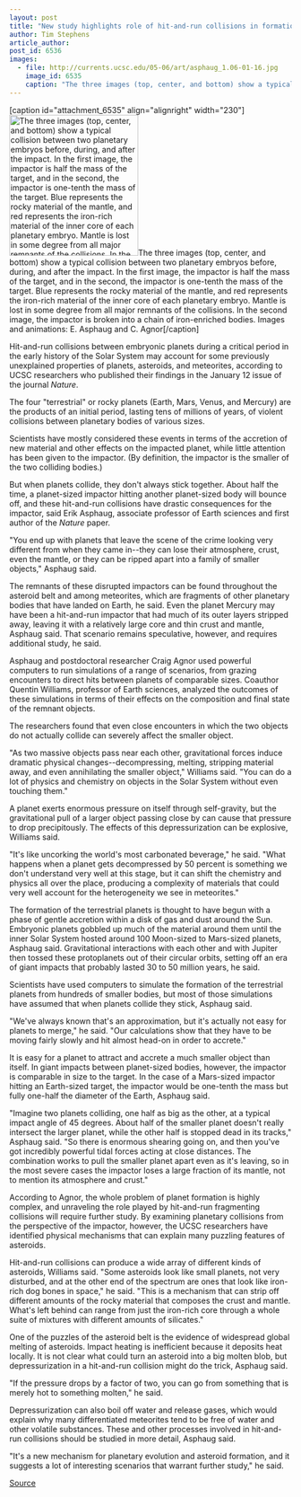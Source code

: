 ```yaml
---
layout: post
title: "New study highlights role of hit-and-run collisions in formation of planets, asteroids, meteorites"
author: Tim Stephens
article_author: 
post_id: 6536
images:
  - file: http://currents.ucsc.edu/05-06/art/asphaug_1.06-01-16.jpg
    image_id: 6535
    caption: "The three images (top, center, and bottom) show a typical collision between two planetary embryos before, during, and after the impact. In the first image, the impactor is half the mass of the target, and in the second, the impactor is one-tenth the mass of the target. Blue represents the rocky material of the mantle, and red represents the iron-rich material of the inner core of each planetary embryo. Mantle is lost in some degree from all major remnants of the collisions. In the second image, the impactor is broken into a chain of iron-enriched bodies. Images and animations: E. Asphaug and C. Agnor"
---
```


[caption id="attachment_6535" align="alignright" width="230"]<a href="http://dev-ucsc-news.pantheonsite.io/wp-content/uploads/2006/01/asphaug_1.06-01-16.jpg"><img class="size-full wp-image-6535" src="http://dev-ucsc-news.pantheonsite.io/wp-content/uploads/2006/01/asphaug_1.06-01-16.jpg" alt="The three images (top, center, and bottom) show a typical collision between two planetary embryos before, during, and after the impact. In the first image, the impactor is half the mass of the target, and in the second, the impactor is one-tenth the mass of the target. Blue represents the rocky material of the mantle, and red represents the iron-rich material of the inner core of each planetary embryo. Mantle is lost in some degree from all major remnants of the collisions. In the second image, the impactor is broken into a chain of iron-enriched bodies. Images and animations: E. Asphaug and C. Agnor" width="230" height="251" /></a>The three images (top, center, and bottom) show a typical collision between two planetary embryos before, during, and after the impact. In the first image, the impactor is half the mass of the target, and in the second, the impactor is one-tenth the mass of the target. Blue represents the rocky material of the mantle, and red represents the iron-rich material of the inner core of each planetary embryo. Mantle is lost in some degree from all major remnants of the collisions. In the second image, the impactor is broken into a chain of iron-enriched bodies. Images and animations: E. Asphaug and C. Agnor[/caption]
<a name="content" id="content"></a>
<p>
  Hit-and-run collisions between embryonic planets during a critical period in the early history of the Solar System may account for some previously unexplained properties of planets, asteroids, and meteorites, according to UCSC researchers who published their findings in the January 12 issue of the journal <i>Nature</i>.
</p>
<p>
  The four "terrestrial" or rocky planets (Earth, Mars, Venus, and Mercury) are the products of an initial period, lasting tens of millions of years, of violent collisions between planetary bodies of various sizes.
</p>
<p>
  Scientists have mostly considered these events in terms of the accretion of new material and other effects on the impacted planet, while little attention has been given to the impactor. (By definition, the impactor is the smaller of the two colliding bodies.)
</p>
<p>
  But when planets collide, they don't always stick together. About half the time, a planet-sized impactor hitting another planet-sized body will bounce off, and these hit-and-run collisions have drastic consequences for the impactor, said Erik Asphaug, associate professor of Earth sciences and first author of the <i>Nature</i> paper.
</p>
<p>
  "You end up with planets that leave the scene of the crime looking very different from when they came in--they can lose their atmosphere, crust, even the mantle, or they can be ripped apart into a family of smaller objects," Asphaug said.
</p>
<p>
  The remnants of these disrupted impactors can be found throughout the asteroid belt and among meteorites, which are fragments of other planetary bodies that have landed on Earth, he said. Even the planet Mercury may have been a hit-and-run impactor that had much of its outer layers stripped away, leaving it with a relatively large core and thin crust and mantle, Asphaug said. That scenario remains speculative, however, and requires additional study, he said.
</p>
<p>
  Asphaug and postdoctoral researcher Craig Agnor used powerful computers to run simulations of a range of scenarios, from grazing encounters to direct hits between planets of comparable sizes. Coauthor Quentin Williams, professor of Earth sciences, analyzed the outcomes of these simulations in terms of their effects on the composition and final state of the remnant objects.
</p>
<p>
  The researchers found that even close encounters in which the two objects do not actually collide can severely affect the smaller object.
</p>
<p>
  "As two massive objects pass near each other, gravitational forces induce dramatic physical changes--decompressing, melting, stripping material away, and even annihilating the smaller object," Williams said. "You can do a lot of physics and chemistry on objects in the Solar System without even touching them."
</p>
<p>
  A planet exerts enormous pressure on itself through self-gravity, but the gravitational pull of a larger object passing close by can cause that pressure to drop precipitously. The effects of this depressurization can be explosive, Williams said.
</p>
<p>
  "It's like uncorking the world's most carbonated beverage," he said. "What happens when a planet gets decompressed by 50 percent is something we don't understand very well at this stage, but it can shift the chemistry and physics all over the place, producing a complexity of materials that could very well account for the heterogeneity we see in meteorites."
</p>
<p>
  The formation of the terrestrial planets is thought to have begun with a phase of gentle accretion within a disk of gas and dust around the Sun. Embryonic planets gobbled up much of the material around them until the inner Solar System hosted around 100 Moon-sized to Mars-sized planets, Asphaug said. Gravitational interactions with each other and with Jupiter then tossed these protoplanets out of their circular orbits, setting off an era of giant impacts that probably lasted 30 to 50 million years, he said.
</p>
<p>
  Scientists have used computers to simulate the formation of the terrestrial planets from hundreds of smaller bodies, but most of those simulations have assumed that when planets collide they stick, Asphaug said.
</p>
<p>
  "We've always known that's an approximation, but it's actually not easy for planets to merge," he said. "Our calculations show that they have to be moving fairly slowly and hit almost head-on in order to accrete."
</p>
<p>
  It is easy for a planet to attract and accrete a much smaller object than itself. In giant impacts between planet-sized bodies, however, the impactor is comparable in size to the target. In the case of a Mars-sized impactor hitting an Earth-sized target, the impactor would be one-tenth the mass but fully one-half the diameter of the Earth, Asphaug said.
</p>
<p>
  "Imagine two planets colliding, one half as big as the other, at a typical impact angle of 45 degrees. About half of the smaller planet doesn't really intersect the larger planet, while the other half is stopped dead in its tracks," Asphaug said. "So there is enormous shearing going on, and then you've got incredibly powerful tidal forces acting at close distances. The combination works to pull the smaller planet apart even as it's leaving, so in the most severe cases the impactor loses a large fraction of its mantle, not to mention its atmosphere and crust."
</p>
<p>
  According to Agnor, the whole problem of planet formation is highly complex, and unraveling the role played by hit-and-run fragmenting collisions will require further study. By examining planetary collisions from the perspective of the impactor, however, the UCSC researchers have identified physical mechanisms that can explain many puzzling features of asteroids.
</p>
<p>
  Hit-and-run collisions can produce a wide array of different kinds of asteroids, Williams said. "Some asteroids look like small planets, not very disturbed, and at the other end of the spectrum are ones that look like iron-rich dog bones in space," he said. "This is a mechanism that can strip off different amounts of the rocky material that composes the crust and mantle. What's left behind can range from just the iron-rich core through a whole suite of mixtures with different amounts of silicates."
</p>
<p>
  One of the puzzles of the asteroid belt is the evidence of widespread global melting of asteroids. Impact heating is inefficient because it deposits heat locally. It is not clear what could turn an asteroid into a big molten blob, but depressurization in a hit-and-run collision might do the trick, Asphaug said.
</p>
<p>
  "If the pressure drops by a factor of two, you can go from something that is merely hot to something molten," he said.
</p>
<p>
  Depressurization can also boil off water and release gases, which would explain why many differentiated meteorites tend to be free of water and other volatile substances. These and other processes involved in hit-and-run collisions should be studied in more detail, Asphaug said.
</p>
<p>
  "It's a new mechanism for planetary evolution and asteroid formation, and it suggests a lot of interesting scenarios that warrant further study," he said.
</p>
<p><a href="http://www1.ucsc.edu/currents/05-06/01-16/collisions.asp" title="Permalink to collisions">Source</a></p>
